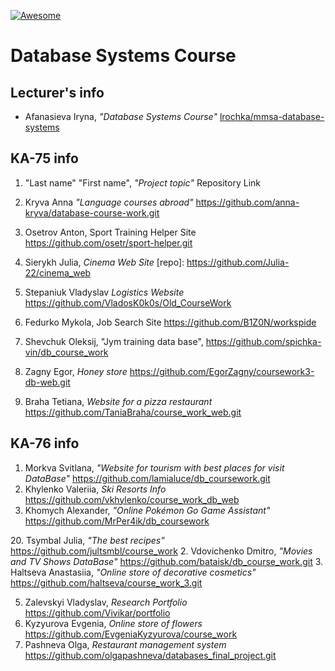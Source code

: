 [![Awesome][icon-awesome]][awesome]
&nbsp;&nbsp;&nbsp;&nbsp;&nbsp;&nbsp;

# Database Systems Course  

## Lecturer's info  

- Afanasieva Iryna, *"Database Systems Course"* [lrochka/mmsa-database-systems][mmsa-database-systems] 

## KA-75 info  
1. "Last name" "First name", *"Project topic"* Repository Link
5. Kryva Anna *"Language courses abroad"* https://github.com/anna-kryva/database-course-work.git
9. Osetrov Anton, Sport Training Helper Site https://github.com/osetr/sport-helper.git
13. Sierykh Julia, *Cinema Web Site* [repo]: https://github.com/Julia-22/cinema_web
16. Stepaniuk Vladyslav *Logistics Website* https://github.com/VladosK0k0s/Old_CourseWork
18. Fedurko Mykola, Job Search Site https://github.com/B1Z0N/workspide

19. Shevchuk Oleksij, "Jym training data base", https://github.com/spichka-vin/db_course_work

3. Zagny Egor, *Honey store* https://github.com/EgorZagny/coursework3-db-web.git
2. Braha Tetiana, *Website for a pizza restaurant* https://github.com/TaniaBraha/course_work_web.git


## KA-76 info  
1. Morkva Svitlana, *"Website for tourism with best places for visit DataBase"* https://github.com/lamialuce/db_coursework.git  
18. Khylenko Valeriia, *Ski Resorts Info* https://github.com/vkhylenko/course_work_db_web  
19. Khomych Alexander, *"Online Pokémon Go Game Assistant"* https://github.com/MrPer4ik/db_coursework  

[icon-awesome]: https://cdn.rawgit.com/sindresorhus/awesome/d7305f38d29fed78fa85652e3a63e154dd8e8829/media/badge.svg
[awesome]: https://github.com/sindresorhus/awesome
[mmsa-database-systems]: https://github.com/lrochka/mmsa-database-systems
20. Tsymbal Julia, *"The best recipes"* https://github.com/jultsmbl/course_work
2. Vdovichenko Dmitro, *"Movies and TV Shows DataBase"* https://github.com/bataisk/db_course_work.git
3. Haltseva Anastasiia, *"Оnline store of decorative cosmetics"* https://github.com/haltseva/course_work_3.git

5. Zalevskyi Vladyslav, *Research Portfolio* https://github.com/Vivikar/portfolio
7. Kyzyurova Evgenia, *Online store of flowers* https://github.com/EvgeniaKyzyurova/course_work
9. Pashneva Olga, *Restaurant management system* https://github.com/olgapashneva/databases_final_project.git
